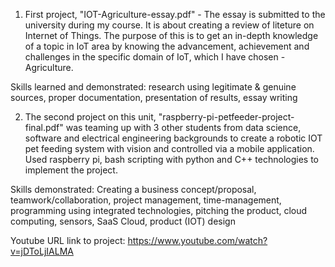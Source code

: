 1. First project, "IOT-Agriculture-essay.pdf" - The essay is submitted to the university during my course. It is about creating a review of liteture on Internet of Things. The purpose of this is to get an in-depth knowledge of a topic in IoT area by knowing the advancement, achievement and challenges in the specific domain of IoT, which I have chosen - Agriculture. 

  Skills learned and demonstrated: research using legitimate & genuine sources, proper documentation, presentation of results, essay writing

2. The second project on this unit, "raspberry-pi-petfeeder-project-final.pdf" was teaming up with 3 other students from data science, software and electrical engineering backgrounds to create a robotic IOT pet feeding system with vision and controlled via a mobile application. Used raspberry pi, bash scripting with python and C++ technologies to implement the project. 

  Skills demonstrated: Creating a business concept/proposal, teamwork/collaboration, project management, time-management, programming using integrated technologies, pitching the product, cloud computing, sensors, SaaS Cloud, product (IOT) design 

Youtube URL link to project: https://www.youtube.com/watch?v=jDToLjIALMA 

